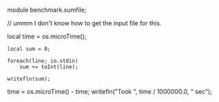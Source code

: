 module benchmark.sumfile;

// ummm I don't know how to get the input file for this.

local time = os.microTime();

	local sum = 0;
	
	foreach(line; io.stdin)
		sum += toInt(line);
		
	writefln(sum);
	
time = os.microTime() - time;
writefln("Took ", time / 1000000.0, " sec");